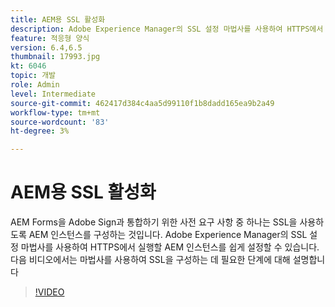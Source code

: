 ```yaml
---
title: AEM용 SSL 활성화
description: Adobe Experience Manager의 SSL 설정 마법사를 사용하여 HTTPS에서 실행할 AEM 인스턴스를 설정합니다.
feature: 적응형 양식
version: 6.4,6.5
thumbnail: 17993.jpg
kt: 6046
topic: 개발
role: Admin
level: Intermediate
source-git-commit: 462417d384c4aa5d99110f1b8dadd165ea9b2a49
workflow-type: tm+mt
source-wordcount: '83'
ht-degree: 3%

---
```



# AEM용 SSL 활성화

AEM Forms을 Adobe Sign과 통합하기 위한 사전 요구 사항 중 하나는 SSL을 사용하도록 AEM 인스턴스를 구성하는 것입니다. Adobe Experience Manager의 SSL 설정 마법사를 사용하여 HTTPS에서 실행할 AEM 인스턴스를 쉽게 설정할 수 있습니다.
다음 비디오에서는 마법사를 사용하여 SSL을 구성하는 데 필요한 단계에 대해 설명합니다

>[!VIDEO](https://video.tv.adobe.com/v/17993/?quality=9&learn=on)